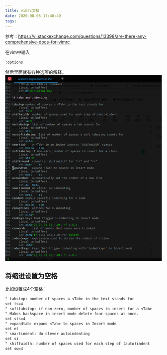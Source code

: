 ```yaml
---
title: vimrc文档
date: 2020-08-05 17:40:49
tags:
---
```


参考：<https://vi.stackexchange.com/questions/13398/are-there-any-comprehensive-docs-for-vimrc>

在vim中输入

```text
:options
```

然后里面就有各种选项的解释。
![在这里插入图片描述](vimrc文档/20200805174011900.png)

## 将缩进设置为空格

比如设置成4个空格：

```vim
" tabstop: number of spaces a <Tab> in the text stands for
set ts=4
" softtabstop: if non-zero, number of spaces to insert for a <Tab>
" Makes backspace in insert mode delete four spaces at once.
set sts=4
" expandtab: expand <Tab> to spaces in Insert mode
set et
" smartindent: do clever autoindenting
set si
" shiftwidth: number of spaces used for each step of (auto)indent
set sw=4
```
